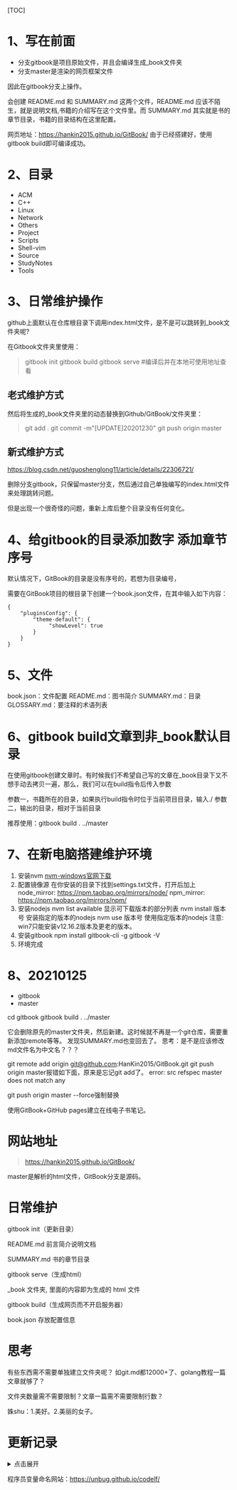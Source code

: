 [TOC]

# 1、写在前面
- 分支gitbook是项目原始文件，并且会编译生成_book文件夹
- 分支master是渲染的网页框架文件

因此在gitbook分支上操作。

会创建 README.md 和 SUMMARY.md 这两个文件，README.md 应该不陌生，就是说明文档,书籍的介绍写在这个文件里。而 SUMMARY.md 其实就是书的章节目录，书籍的目录结构在这里配置。

网页地址：https://hankin2015.github.io/GitBook/
由于已经搭建好，使用gitbook build即可编译成功。

# 2、目录

- ACM
- C++
- Linux
- Network
- Others
- Project
- Scripts
- Shell-vim
- Source
- StudyNotes
- Tools


# 3、日常维护操作
github上面默认在仓库根目录下调用index.html文件，是不是可以跳转到_book文件夹呢?

在Gitbook文件夹里使用：
>gitbook init
gitbook build 
gitbook serve   #编译后并在本地可使用地址查看

## 老式维护方式
然后将生成的_book文件夹里的动态替换到Github/GitBook/文件夹里：
>git add .
git commit -m"[UPDATE]20201230"
git push origin master

## 新式维护方式
https://blog.csdn.net/guoshenglong11/article/details/22306721/

删除分支gitbook，只保留master分支，然后通过自己单独编写的index.html文件来处理跳转问题。

但是出现一个很奇怪的问题，重新上库后整个目录没有任何变化。






# 4、给gitbook的目录添加数字 添加章节序号
默认情况下，GitBook的目录是没有序号的，若想为目录编号，

需要在GitBook项目的根目录下创建一个book.json文件，在其中输入如下内容：
```
{
    "pluginsConfig": {
        "theme-default": {
             "showLevel": true
        }
    }
}
```


# 5、文件
book.json：文件配置
README.md：图书简介
SUMMARY.md：目录
GLOSSARY.md：要注释的术语列表


# 6、gitbook build文章到非_book默认目录
在使用gitbook创建文章时。有时候我们不希望自己写的文章在_book目录下又不想手动去拷贝一遍，那么，我们可以在build指令后传入参数

参数一，书籍所在的目录，如果执行build指令时位于当前项目目录，输入./
参数二，输出的目录，相对于当前目录

推荐使用：gitbook build . ../master

# 7、在新电脑搭建维护环境
1. 安装nvm
[nvm-windows官网下载](https://github.com/coreybutler/nvm-windows/releases)
2. 配置镜像源
在你安装的目录下找到settings.txt文件，打开后加上 
node_mirror: https://npm.taobao.org/mirrors/node/ 
npm_mirror: https://npm.taobao.org/mirrors/npm/
3. 安装nodejs
nvm list available 显示可下载版本的部分列表
nvm install 版本号 安装指定的版本的nodejs
nvm use 版本号 使用指定版本的nodejs
注意: win7只能安装v12.16.2版本及更老的版本。
4. 安装gitbook
npm install gitbook-cli -g 
gitbook -V
5. 环境完成

# 8、20210125
- gitbook
- master

cd gitbook
gitbook build . ../master

它会删除原先的master文件夹，然后新建。这时候就不再是一个git仓库，需要重新添加remote等等。
发现SUMMARY.md也变回去了。
思考：是不是应该修改md文件名为中文名？？？


git remote add origin git@github.com:HanKin2015/GitBook.git
git push origin master报错如下面，原来是忘记git add了。
error: src refspec master does not match any

git push origin master --force强制替换


使用GitBook+GitHub pages建立在线电子书笔记。

# 网站地址
>https://hankin2015.github.io/GitBook/


master是解析的html文件，GitBook分支是源码。


# 日常维护
gitbook init（更新目录）

README.md 前言简介说明文档

SUMMARY.md 书的章节目录

gitbook serve（生成html）

_book 文件夹, 里面的内容即为生成的 html 文件

gitbook build（生成网页而不开启服务器）

book.json 存放配置信息

# 思考
有些东西需不需要单独建立文件夹呢？
如git.md都12000+了、golang教程一篇文章就够了？

文件夹数量需不需要限制？文章一篇需不需要限制行数？

姝shu：1.美好。2.美丽的女子。

# 更新记录

<details>

<summary>点击展开</summary>

## 2021.10.06
发现可以展开的功能。

## 2021.09.09
长长久久。

~~喝肥宅快乐水(\*´∀`)~~

</details>



程序员变量命名网站：https://unbug.github.io/codelf/






